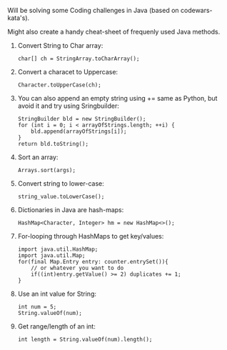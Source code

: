 Will be solving some Coding challenges in Java (based on codewars-kata's). 

Might also create a handy cheat-sheet of frequenly used Java methods.

1. Convert String to Char array: 
	```
	char[] ch = StringArray.toCharArray();
	```
2. Convert a characet to Uppercase: 
	```
	Character.toUpperCase(ch);
	```
3. You can also append an empty string using += same as Python, but avoid it and try using Sringbuilder:
	```
	StringBuilder bld = new StringBuilder();
  	for (int i = 0; i < arrayOfStrings.length; ++i) {
    	bld.append(arrayOfStrings[i]);
  	}
  	return bld.toString();
	```

4. Sort an array: 
	```
	Arrays.sort(args);
	```
5. Convert string to lower-case: 
	```
	string_value.toLowerCase();
	```
6. Dictionaries in Java are hash-maps:
	```
	HashMap<Character, Integer> hm = new HashMap<>();
	```
7. For-looping through HashMaps to get key/values: 
	```
	import java.util.HashMap;
	import java.util.Map;
	for(final Map.Entry entry: counter.entrySet()){
		// or whatever you want to do		
		if((int)entry.getValue() >= 2) duplicates += 1;
	}
	```

8. Use an int value for String:
	```
	int num = 5;
	String.valueOf(num);
	```
	
9. Get range/length of an int: 
	```
	int length = String.valueOf(num).length();
	```